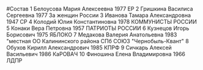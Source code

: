 #Состав
1 Белоусова Мария Алексеевна 1977 ЕР
2 Гришкина Василиса Сергеевна 1977 За женщин России
3 Иванова Тамара Александровна 1947 СР
4 Колодий Юлия Константиновна 1978 КОММУНИСТЫ РОССИИ
5 Конаки Вера Петровна 1957 ПАТРИОТЫ РОССИИ
6 Кузнецов Игорь Борисович 1975 ЯБЛОКО
7 Медакова Валерия Анатольевна 1983 \"местная ОО Калининского района СПб СОЮЗ \"Чернобыль-Квант\"
8 Обухов Кирилл Александрович 1985 КПРФ
9 Сичкарь Алексей Васильевич 1986 КаРОВАЧ
10 Финошина Елена Владимировна 1966 ЛДПР
